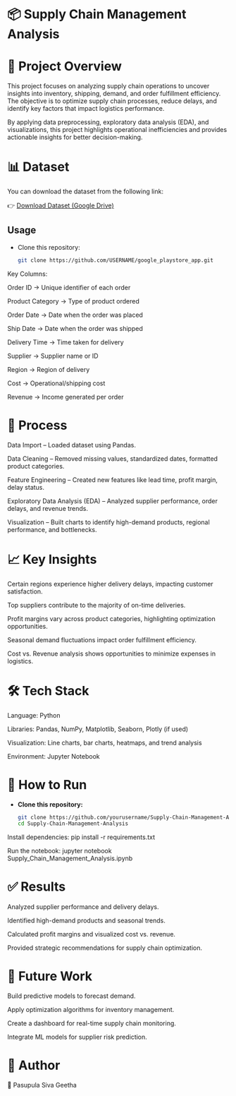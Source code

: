 # 📦 Supply Chain Management Analysis
# 📌 Project Overview

This project focuses on analyzing supply chain operations to uncover insights into inventory, shipping, demand, and order fulfillment efficiency. The objective is to optimize supply chain processes, reduce delays, and identify key factors that impact logistics performance.

By applying data preprocessing, exploratory data analysis (EDA), and visualizations, this project highlights operational inefficiencies and provides actionable insights for better decision-making.

# 📊 Dataset

You can download the dataset from the following link:

👉 [Download Dataset (Google Drive)](https://drive.google.com/file/d/1LzRgcmiPu-D1e1sPNIDvkr57C4mGzdLH/view)
## Usage

- Clone this repository:
  ```bash
  git clone https://github.com/USERNAME/google_playstore_app.git

Key Columns:

Order ID → Unique identifier of each order

Product Category → Type of product ordered

Order Date → Date when the order was placed

Ship Date → Date when the order was shipped

Delivery Time → Time taken for delivery

Supplier → Supplier name or ID

Region → Region of delivery

Cost → Operational/shipping cost

Revenue → Income generated per order

# 🔑 Process

Data Import – Loaded dataset using Pandas.

Data Cleaning – Removed missing values, standardized dates, formatted product categories.

Feature Engineering – Created new features like lead time, profit margin, delay status.

Exploratory Data Analysis (EDA) – Analyzed supplier performance, order delays, and revenue trends.

Visualization – Built charts to identify high-demand products, regional performance, and bottlenecks.

# 📈 Key Insights

Certain regions experience higher delivery delays, impacting customer satisfaction.

Top suppliers contribute to the majority of on-time deliveries.

Profit margins vary across product categories, highlighting optimization opportunities.

Seasonal demand fluctuations impact order fulfillment efficiency.

Cost vs. Revenue analysis shows opportunities to minimize expenses in logistics.

# 🛠️ Tech Stack

Language: Python

Libraries: Pandas, NumPy, Matplotlib, Seaborn, Plotly (if used)

Visualization: Line charts, bar charts, heatmaps, and trend analysis

Environment: Jupyter Notebook

# 🚀 How to Run

- **Clone this repository:**
  ```bash
  git clone https://github.com/yourusername/Supply-Chain-Management-Analysis.git
  cd Supply-Chain-Management-Analysis

 Install dependencies: pip install -r requirements.txt

 Run the notebook: jupyter notebook Supply_Chain_Management_Analysis.ipynb

# ✅ Results

Analyzed supplier performance and delivery delays.

Identified high-demand products and seasonal trends.

Calculated profit margins and visualized cost vs. revenue.

Provided strategic recommendations for supply chain optimization.

# 🔮 Future Work

Build predictive models to forecast demand.

Apply optimization algorithms for inventory management.

Create a dashboard for real-time supply chain monitoring.

Integrate ML models for supplier risk prediction.

# 📌 Author

👤 Pasupula Siva Geetha
